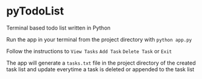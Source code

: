 # pyTodoList

 Terminal based todo list written in Python

 Run the app in your terminal from the project directory with `python app.py`

 Follow the instructions to `View Tasks` `Add Task` `Delete Task` or `Exit`

 The app will generate a `tasks.txt` file in the project directory of the created task list and update everytime a task is deleted or appended to the task list 
 